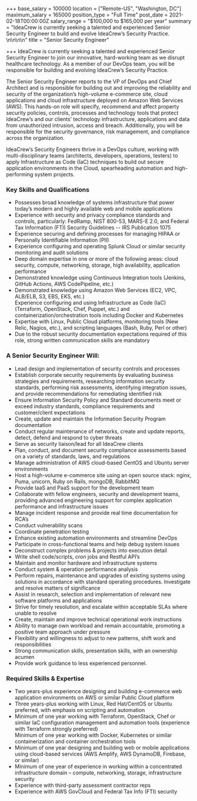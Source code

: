 +++
base_salary = 100000
location = ["Remote-US", "Washington, DC"]
maximum_salary = 165000
position_type = "Full Time"
post_date = 2021-02-18T00:00:00Z
salary_range = "$100,000 to $165,000 per year"
summary = "IdeaCrew is currently seeking a talented and experienced Senior Security Engineer to build and evolve IdeaCrew’s Security Practice.  \n\n\n\n"
title = "Senior Security Engineer"

+++
IdeaCrew is currently seeking a talented and experienced Senior Security Engineer to join our innovative, hard-working team as we disrupt healthcare technology. As a member of our DevOps team, you will be responsible for building and evolving IdeaCrew’s Security Practice.

The Senior Security Engineer reports to the VP of DevOps and Chief Architect and is responsible for building out and improving the reliability and security of the organization’s high-volume e-commerce site, cloud applications and cloud infrastructure deployed on Amazon Web Services (AWS).  This hands-on role will specify, recommend and affect property security policies, controls, processes and technology tools that protect IdeaCrew’s and our clients’ technology infrastructure, applications and data from unauthorized intrusion, access and breach. Additionally, you will be responsible for the security governance, risk management, and compliance across the organization.

IdeaCrew’s Security Engineers thrive in a DevOps culture, working with multi-disciplinary teams (architects, developers, operations, testers) to apply Infrastructure as Code (IaC) techniques to build out secure application environments in the Cloud, spearheading automation and high-performing system projects.

### Key Skills and Qualifications

* Possesses broad knowledge of systems infrastructure that power today’s modern and highly available web and mobile applications
* Experience with security and privacy compliance standards and controls, particularly: FedRamp, NIST 800-53, MARS-E 2.0, and Federal Tax Information (FTI) Security Guidelines -- IRS Publication 1075
* Experience securing and defining processes for managing HIPAA or Personally Identifiable Information (PII)
* Experience configuring and operating Splunk Cloud or similar security monitoring and audit solutions
* Deep domain expertise in one or more of the following areas: cloud security, compute, networking, storage, high availability, application performance
* Demonstrated knowledge using Continuous Integration tools (Jenkins, GitHub Actions, AWS CodePipeline, etc.)
* Demonstrated knowledge using Amazon Web Services (EC2, VPC, ALB/ELB, S3, EBS, EKS, etc.)  
  Experience configuring and using Infrastructure as Code (IaC) (Terraform, OpenStack, Chef, Puppet, etc.) and containerization/orchestration tools including Docker and Kubernetes 
* Expertise with Linux, Public Cloud platforms, monitoring tools (New Relic, Nagios, etc.), and scripting languages (Bash, Ruby, Perl or other)
* Due to the robust security documentation expectations required of this role, strong written communication skills are mandatory

### A Senior Security Engineer Will:

* Lead design and implementation of security controls and processes
* Establish corporate security requirements by evaluating business strategies and requirements, researching information security standards, performing risk assessments, identifying integration issues, and provide recommendations for remediating identified risk
* Ensure Information Security Policy and Standard documents meet or exceed industry standards, compliance requirements and customer/client expectations
* Create, update and maintain the Information Security Program documentation
* Conduct regular maintenance of networks, create and update reports, detect, defend and respond to cyber threats
* Serve as security liaison/lead for all IdeaCrew clients
* Plan, conduct, and document security compliance assessments based on a variety of standards, laws, and regulations
* Manage administration of AWS cloud-based CentOS and Ubuntu server environments
* Host a high-volume e-commerce site using an open source stack: nginx, Puma, unicorn, Ruby on Rails, mongoDB, RabbitMQ
* Provide IaaS and PaaS support for the development team
* Collaborate with fellow engineers, security and development teams, providing advanced engineering support for complex application performance and infrastructure issues
* Manage incident response and provide real time documentation for RCA’s
* Conduct vulnerability scans
* Coordinate penetration testing
* Enhance existing automation environments and streamline DevOps
* Participate in cross-functional teams and help debug system issues
* Deconstruct complex problems & projects into execution detail
* Write shell code/scripts, cron jobs and Restful API’s
* Maintain and monitor hardware and infrastructure systems
* Conduct system & operation performance analysis
* Perform repairs, maintenance and upgrades of existing systems using solutions in accordance with standard operating procedures. Investigate and resolve matters of significance
* Assist in research, selection and implementation of relevant new software platforms and applications
* Strive for timely resolution, and escalate within acceptable SLAs where unable to resolve
* Create, maintain and improve technical operational work instructions
* Ability to manage own workload and remain accountable, promoting a positive team approach under pressure
* Flexibility and willingness to adjust to new patterns, shift work and responsibilities
* Strong communication skills, presentation skills, with an ownership acumen
* Provide work guidance to less experienced personnel.

### Required Skills & Expertise

* Two years-plus experience designing and building e-commerce web application environments on AWS or similar Public Cloud platform
* Three years-plus working with Linux, Red Hat/CentOS or Ubuntu preferred, with emphasis on scripting and automation
* Minimum of one year working with Terraform, OpenStack, Chef or similar IaC configuration management and automation tools (experience with Terraform strongly preferred)  
  Minimum of one year working with Docker, Kubernetes or similar containerization and container orchestration tools
* Minimum of one year designing and building web or mobile applications using cloud-based services (AWS Amplify, AWS DynamoDB, Firebase, or similar)
* Minimum of one year of experience in working within a concentrated infrastructure domain – compute, networking, storage, infrastructure security
* Experience with third-party assessment contractor reps
* Experience with AWS GovCloud and Federal Tax Info (FTI) security